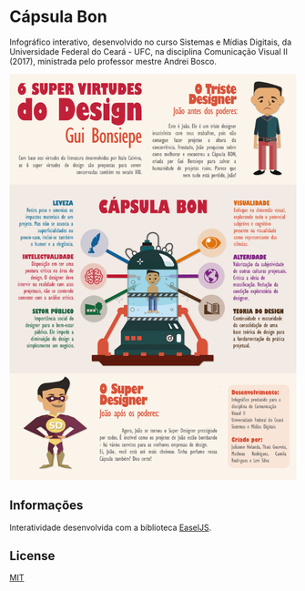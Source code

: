 # Cápsula Bon

Infográfico interativo, desenvolvido no curso Sistemas e Mídias Digitais, da Universidade Federal do Ceará - UFC, na disciplina Comunicação Visual II (2017), ministrada pelo professor mestre Andrei Bosco.

![Imagem Capsula](CapsulaBon.png)


## Informações 

Interatividade desenvolvida com a biblioteca [EaselJS](https://www.createjs.com/easeljs).


## License
[MIT](https://choosealicense.com/licenses/mit/)